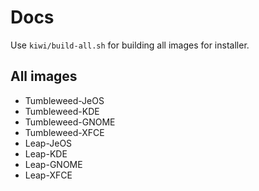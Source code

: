 # Docs

Use `kiwi/build-all.sh` for building all images for installer.

## All images

- Tumbleweed-JeOS
- Tumbleweed-KDE
- Tumbleweed-GNOME
- Tumbleweed-XFCE
- Leap-JeOS
- Leap-KDE
- Leap-GNOME
- Leap-XFCE